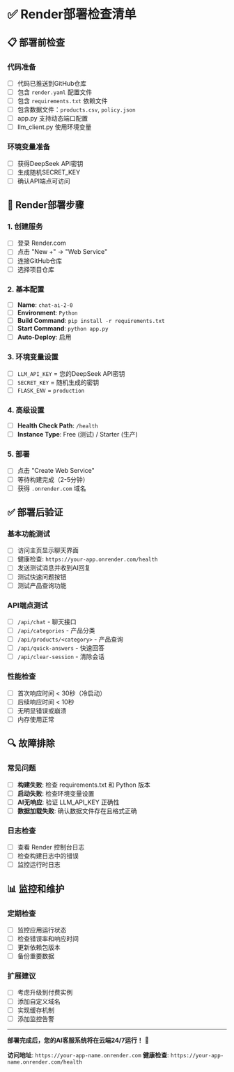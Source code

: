 # ✅ Render部署检查清单

## 📋 部署前检查

### 代码准备
- [ ] 代码已推送到GitHub仓库
- [ ] 包含 `render.yaml` 配置文件
- [ ] 包含 `requirements.txt` 依赖文件
- [ ] 包含数据文件：`products.csv`, `policy.json`
- [ ] app.py 支持动态端口配置
- [ ] llm_client.py 使用环境变量

### 环境变量准备
- [ ] 获得DeepSeek API密钥
- [ ] 生成随机SECRET_KEY
- [ ] 确认API端点可访问

## 🚀 Render部署步骤

### 1. 创建服务
- [ ] 登录 Render.com
- [ ] 点击 "New +" → "Web Service"
- [ ] 连接GitHub仓库
- [ ] 选择项目仓库

### 2. 基本配置
- [ ] **Name**: `chat-ai-2-0`
- [ ] **Environment**: `Python`
- [ ] **Build Command**: `pip install -r requirements.txt`
- [ ] **Start Command**: `python app.py`
- [ ] **Auto-Deploy**: 启用

### 3. 环境变量设置
- [ ] `LLM_API_KEY` = 您的DeepSeek API密钥
- [ ] `SECRET_KEY` = 随机生成的密钥
- [ ] `FLASK_ENV` = `production`

### 4. 高级设置
- [ ] **Health Check Path**: `/health`
- [ ] **Instance Type**: Free (测试) / Starter (生产)

### 5. 部署
- [ ] 点击 "Create Web Service"
- [ ] 等待构建完成（2-5分钟）
- [ ] 获得 `.onrender.com` 域名

## ✅ 部署后验证

### 基本功能测试
- [ ] 访问主页显示聊天界面
- [ ] 健康检查: `https://your-app.onrender.com/health`
- [ ] 发送测试消息并收到AI回复
- [ ] 测试快速问题按钮
- [ ] 测试产品查询功能

### API端点测试
- [ ] `/api/chat` - 聊天接口
- [ ] `/api/categories` - 产品分类
- [ ] `/api/products/<category>` - 产品查询
- [ ] `/api/quick-answers` - 快速回答
- [ ] `/api/clear-session` - 清除会话

### 性能检查
- [ ] 首次响应时间 < 30秒（冷启动）
- [ ] 后续响应时间 < 10秒
- [ ] 无明显错误或崩溃
- [ ] 内存使用正常

## 🔍 故障排除

### 常见问题
- [ ] **构建失败**: 检查 requirements.txt 和 Python 版本
- [ ] **启动失败**: 检查环境变量设置
- [ ] **AI无响应**: 验证 LLM_API_KEY 正确性
- [ ] **数据加载失败**: 确认数据文件存在且格式正确

### 日志检查
- [ ] 查看 Render 控制台日志
- [ ] 检查构建日志中的错误
- [ ] 监控运行时日志

## 📊 监控和维护

### 定期检查
- [ ] 监控应用运行状态
- [ ] 检查错误率和响应时间
- [ ] 更新依赖包版本
- [ ] 备份重要数据

### 扩展建议
- [ ] 考虑升级到付费实例
- [ ] 添加自定义域名
- [ ] 实现缓存机制
- [ ] 添加监控告警

---

**部署完成后，您的AI客服系统将在云端24/7运行！** 🎉

**访问地址**: `https://your-app-name.onrender.com`
**健康检查**: `https://your-app-name.onrender.com/health`
